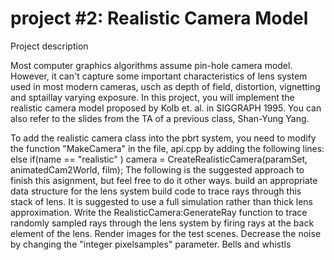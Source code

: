 # project #2: Realistic Camera Model

Project description

Most computer graphics algorithms assume pin-hole camera model. However, it can't capture some important characteristics of lens system used in most modern cameras, usch as depth of field, distortion, vignetting and sptaillay varying exposure. In this project, you will implement the realistic camera model proposed by Kolb et. al. in SIGGRAPH 1995. You can also refer to the slides from the TA of a previous class, Shan-Yung Yang. 

To add the realistic camera class into the pbrt system, you need to modify the function "MakeCamera" in the file, api.cpp by adding the following lines:
    else if(name == "realistic" )
        camera = CreateRealisticCamera(paramSet, animatedCam2World, film);
The following is the suggested approach to finish this asignment, but feel free to do it other ways.
build an appropriate data structure for the lens system
build code to trace rays through this stack of lens. It is suggested to use a full simulation rather than thick lens approximation.
Write the RealisticCamera:GenerateRay function to trace randomly sampled rays through the lens system by firing rays at the back element of the lens.
Render images for the test scenes. Decrease the noise by changing the "integer pixelsamples" parameter.
Bells and whistls

